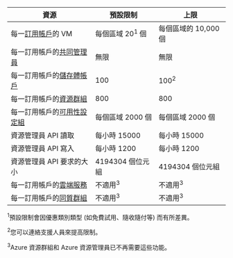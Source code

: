 資源|預設限制|上限
---|---|---
每一[訂用帳戶](../articles/billing-buy-sign-up-azure-subscription.md)的 VM|每個區域 20<sup>1</sup> 個|每個區域的 10,000 個
每一訂用帳戶的[共同管理員](../articles/billing-add-change-azure-subscription-administrator.md)|無限|無限
每一訂用帳戶的[儲存體帳戶](../articles/storage/storage-create-storage-account.md)|100|100<sup>2</sup>
每一訂用帳戶的[資源群組](../articles/resource-group-overview.md)|800|800
每一訂用帳戶的[可用性設定組](../articles/virtual-machines/virtual-machines-windows-manage-availability.md#configure-multiple-virtual-machines-in-an-availability-set-for-redundancy)|每個區域 2000 個|每個區域 2000 個
資源管理員 API 讀取|每小時 15000|每小時 15000
資源管理員 API 寫入|每小時 1200|每小時 1200
資源管理員 API 要求的大小|4194304 個位元組|4194304 個位元組
每一訂用帳戶的[雲端服務](../articles/cloud-services/cloud-services-choose-me.md)|不適用<sup>3</sup>|不適用<sup>3</sup>
每一訂用帳戶的[同質群組](../articles/virtual-network/virtual-networks-migrate-to-regional-vnet.md)|不適用<sup>3</sup>|不適用<sup>3</sup>

<sup>1</sup>預設限制會因優惠類別類型 (如免費試用、隨收隨付等) 而有所差異。

<sup>2</sup>您可以連絡支援人員來提高限制。

<sup>3</sup>Azure 資源群組和 Azure 資源管理員已不再需要這些功能。
